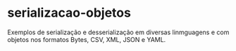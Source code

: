 # serializacao-objetos
Exemplos de serialização e desserialização em diversas linmguagens e com objetos nos formatos Bytes, CSV, XML, JSON e YAML.
